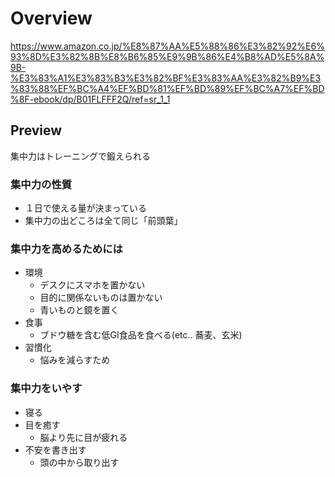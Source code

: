 # Overview

<https://www.amazon.co.jp/%E8%87%AA%E5%88%86%E3%82%92%E6%93%8D%E3%82%8B%E8%B6%85%E9%9B%86%E4%B8%AD%E5%8A%9B-%E3%83%A1%E3%83%B3%E3%82%BF%E3%83%AA%E3%82%B9%E3%83%88%EF%BC%A4%EF%BD%81%EF%BD%89%EF%BC%A7%EF%BD%8F-ebook/dp/B01FLFFF2Q/ref=sr_1_1>

## Preview

集中力はトレーニングで鍛えられる

### 集中力の性質

- １日で使える量が決まっている
- 集中力の出どころは全て同じ「前頭葉」

### 集中力を高めるためには

- 環境
  - デスクにスマホを置かない
  - 目的に関係ないものは置かない
  - 青いものと鏡を置く
- 食事
  - ブドウ糖を含む低GI食品を食べる(etc.. 蕎麦、玄米)
- 習慣化
  - 悩みを減らすため

### 集中力をいやす

- 寝る
- 目を癒す
  -  脳より先に目が疲れる
- 不安を書き出す
  - 頭の中から取り出す
